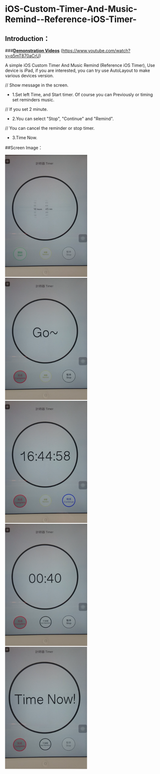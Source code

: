 # iOS-Custom-Timer-And-Music-Remind--Reference-iOS-Timer-
## Introduction：
###**[Demonstration Videos](https://www.youtube.com/watch?v=q5mT870aCrU)**  (https://www.youtube.com/watch?v=q5mT870aCrU)

A simple iOS Custom Timer And Music Remind (Reference iOS Timer), Use device is iPad, if you are interested, you can try use AutoLayout to make various devices version.


// Show message in the screen.

- 1.Set left Time, and Start timer. Of course you can Previously or timing set reminders music.

// If you set 2 minute.

- 2.You can select "Stop", "Continue" and "Remind".

// You can cancel the reminder or stop timer.

- 3.Time Now.


##Screen Image：

<img src="timer1.png" width="270" height="400" alt="Black" />
<img src="timer2.png" width="270" height="400" alt="Black" />
<img src="timer3.png" width="270" height="400" alt="Black" />
<img src="timer4.png" width="270" height="400" alt="Black" />
<img src="timer5.png" width="270" height="400" alt="Black" />
